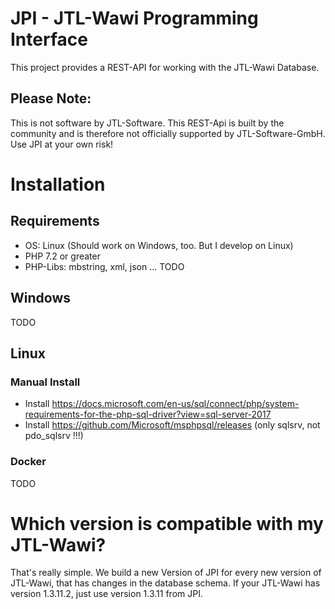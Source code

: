 # JPI - JTL-Wawi Programming Interface

This project provides a REST-API for working with the JTL-Wawi Database.

## Please Note:

This is not software by JTL-Software. This REST-Api is built by the community and is therefore not officially supported
by JTL-Software-GmbH. Use JPI at your own risk!

# Installation

## Requirements

- OS: Linux (Should work on Windows, too. But I develop on Linux)
- PHP 7.2 or greater
- PHP-Libs: mbstring, xml, json ... TODO

## Windows

TODO

## Linux

### Manual Install


- Install https://docs.microsoft.com/en-us/sql/connect/php/system-requirements-for-the-php-sql-driver?view=sql-server-2017
- Install https://github.com/Microsoft/msphpsql/releases (only sqlsrv, not pdo_sqlsrv !!!)

### Docker

TODO

# Which version is compatible with my JTL-Wawi?

That's really simple. We build a new Version of JPI for every new version of JTL-Wawi, that has changes in the
database schema. If your JTL-Wawi has version 1.3.11.2, just use version 1.3.11 from JPI.

